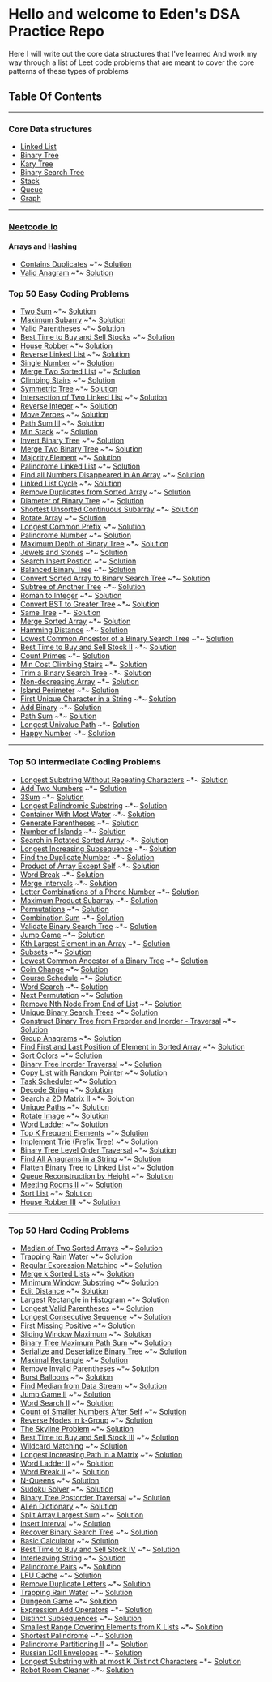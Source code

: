 # Hello and welcome to Eden's DSA Practice Repo

Here I will write out the core data structures that I've learned 
And work my way through a list of Leet code problems that are meant to cover the core patterns of these types of problems

## Table Of Contents  

___
### Core Data structures

- [Linked List]()
- [Binary Tree]()
- [Kary Tree]()
- [Binary Search Tree]()
- [Stack]()
- [Queue]()
- [Graph]()

___

### [Neetcode.io](https://neetcode.io/)

#### Arrays and Hashing

- [Contains Duplicates](https://leetcode.com/problems/contains-duplicate/) ~*~ [Solution](/neetcode/arrays-and-hashing/contains-duplicates/contains_duplicates.py)
- [Valid Anagram](https://leetcode.com/problems/valid-anagram/) ~*~ [Solution](/neetcode/arrays-and-hashing/valid-anagram/valid_anagram.py)



### Top 50 Easy Coding Problems

- [Two Sum](https://leetcode.com/problems/two-sum/) ~*~ [Solution]()
- [Maximum Subarry](https://leetcode.com/problems/maximum-subarray/) ~*~ [Solution]()
- [Valid Parentheses](https://leetcode.com/problems/valid-parentheses/) ~*~ [Solution]()
- [Best Time to Buy and Sell Stocks](https://leetcode.com/problems/best-time-to-buy-and-sell-stock/) ~*~ [Solution]()
- [House Robber](https://leetcode.com/problems/house-robber/) ~*~ [Solution]()
- [Reverse Linked List](https://leetcode.com/problems/reverse-linked-list/) ~*~ [Solution]()
- [Single Number](https://leetcode.com/problems/single-number/) ~*~ [Solution]()
- [Merge Two Sorted List](https://leetcode.com/problems/merge-two-sorted-lists/) ~*~ [Solution]()
- [Climbing Stairs](https://leetcode.com/problems/climbing-stairs/) ~*~ [Solution]()
- [Symmetric Tree](https://leetcode.com/problems/symmetric-tree/) ~*~ [Solution]()
- [Intersection of Two Linked List](https://leetcode.com/problems/intersection-of-two-linked-lists/) ~*~ [Solution]()
- [Reverse Integer](https://leetcode.com/problems/reverse-integer/) ~*~ [Solution]()
- [Move Zeroes](https://leetcode.com/problems/move-zeroes/) ~*~ [Solution]()
- [Path Sum III](https://leetcode.com/problems/path-sum-iii/) ~*~ [Solution]()
- [Min Stack](https://leetcode.com/problems/min-stack/) ~*~ [Solution]()
- [Invert Binary Tree](https://leetcode.com/problems/invert-binary-tree/) ~*~ [Solution]()
- [Merge Two Binary Tree](https://leetcode.com/problems/merge-two-binary-trees/) ~*~ [Solution]()
- [Majority Element](https://leetcode.com/problems/majority-element/) ~*~ [Solution]()
- [Palindrome Linked List](https://leetcode.com/problems/palindrome-linked-list/) ~*~ [Solution]()
- [Find all Numbers Disappeared in An Array](https://leetcode.com/problems/find-all-numbers-disappeared-in-an-array/) ~*~ [Solution]()
- [Linked List Cycle](https://leetcode.com/problems/linked-list-cycle/) ~*~ [Solution]()
- [Remove Duplicates from Sorted Array](https://leetcode.com/problems/remove-duplicates-from-sorted-array/) ~*~ [Solution]()
- [Diameter of Binary Tree](https://leetcode.com/problems/diameter-of-binary-tree/) ~*~ [Solution]()
- [Shortest Unsorted Continuous Subarray](https://leetcode.com/problems/shortest-unsorted-continuous-subarray/) ~*~ [Solution]()
- [Rotate Array](https://leetcode.com/problems/rotate-array/) ~*~ [Solution]()
- [Longest Common Prefix](https://leetcode.com/problems/longest-common-prefix/) ~*~ [Solution]()
- [Palindrome Number](https://leetcode.com/problems/palindrome-number/) ~*~ [Solution]()
- [Maximum Depth of Binary Tree](https://leetcode.com/problems/maximum-depth-of-binary-tree/) ~*~ [Solution]()
- [Jewels and Stones](https://leetcode.com/problems/jewels-and-stones/description/) ~*~ [Solution]()
- [Search Insert Postion](https://leetcode.com/problems/search-insert-position/) ~*~ [Solution]()
- [Balanced Binary Tree](https://leetcode.com/problems/balanced-binary-tree/) ~*~ [Solution]()
- [Convert Sorted Array to Binary Search Tree](https://leetcode.com/problems/convert-sorted-array-to-binary-search-tree/) ~*~ [Solution]()
- [Subtree of Another Tree](https://leetcode.com/problems/subtree-of-another-tree/) ~*~ [Solution]()
- [Roman to Integer](https://leetcode.com/problems/roman-to-integer/) ~*~ [Solution]()
- [Convert BST to Greater Tree](https://leetcode.com/problems/convert-bst-to-greater-tree/) ~*~ [Solution]()
- [Same Tree](https://leetcode.com/problems/same-tree/) ~*~ [Solution]()
- [Merge Sorted Array](https://leetcode.com/problems/merge-sorted-array/) ~*~ [Solution]()
- [Hamming Distance](https://leetcode.com/problems/hamming-distance/) ~*~ [Solution]()
- [Lowest Common Ancestor of a Binary Search Tree](https://leetcode.com/problems/lowest-common-ancestor-of-a-binary-search-tree/) ~*~ [Solution]()
- [Best Time to Buy and Sell Stock II](https://leetcode.com/problems/best-time-to-buy-and-sell-stock-ii/) ~*~ [Solution]()
- [Count Primes](https://leetcode.com/problems/count-primes/) ~*~ [Solution]()
- [Min Cost Climbing Stairs](https://leetcode.com/problems/min-cost-climbing-stairs/) ~*~ [Solution]()
- [Trim a Binary Search Tree](https://leetcode.com/problems/trim-a-binary-search-tree/) ~*~ [Solution]()
- [Non-decreasing Array](https://leetcode.com/problems/non-decreasing-array/) ~*~ [Solution]()
- [Island Perimeter](https://leetcode.com/problems/island-perimeter/) ~*~ [Solution]()
- [First Unique Character in a String](https://leetcode.com/problems/first-unique-character-in-a-string/) ~*~ [Solution]()
- [Add Binary](https://leetcode.com/problems/add-binary/) ~*~ [Solution]()
- [Path Sum](https://leetcode.com/problems/path-sum/) ~*~ [Solution]()
- [Longest Univalue Path](https://leetcode.com/problems/longest-univalue-path/) ~*~ [Solution]()
- [Happy Number](https://leetcode.com/problems/happy-number/) ~*~ [Solution]()

___

### Top 50 Intermediate Coding Problems

- [Longest Substring Without Repeating Characters]() ~*~ [Solution]()
- [Add Two Numbers]() ~*~ [Solution]()
- [3Sum]() ~*~ [Solution]()
- [Longest Palindromic Substring]() ~*~ [Solution]()
- [Container With Most Water]() ~*~ [Solution]()
- [Generate Parentheses]() ~*~ [Solution]()
- [Number of Islands]() ~*~ [Solution]()
- [Search in Rotated Sorted Array]() ~*~ [Solution]()
- [Longest Increasing Subsequence]() ~*~ [Solution]()
- [Find the Duplicate Number]() ~*~ [Solution]()
- [Product of Array Except Self]() ~*~ [Solution]()
- [Word Break]() ~*~ [Solution]()
- [Merge Intervals]() ~*~ [Solution]()
- [Letter Combinations of a Phone Number]() ~*~ [Solution]()
- [Maximum Product Subarray]() ~*~ [Solution]()
- [Permutations]() ~*~ [Solution]()
- [Combination Sum]() ~*~ [Solution]()
- [Validate Binary Search Tree]() ~*~ [Solution]()
- [Jump Game]() ~*~ [Solution]()
- [Kth Largest Element in an Array]() ~*~ [Solution]()
- [Subsets]() ~*~ [Solution]()
- [Lowest Common Ancestor of a Binary Tree]() ~*~ [Solution]()
- [Coin Change]() ~*~ [Solution]()
- [Course Schedule]() ~*~ [Solution]()
- [Word Search]() ~*~ [Solution]()
- [Next Permutation]() ~*~ [Solution]()
- [Remove Nth Node From End of List]() ~*~ [Solution]()
- [Unique Binary Search Trees]() ~*~ [Solution]()
- [Construct Binary Tree from Preorder and Inorder - Traversal]() ~*~ [Solution]()
- [Group Anagrams]() ~*~ [Solution]()
- [Find First and Last Position of Element in Sorted Array]() ~*~ [Solution]()
- [Sort Colors]() ~*~ [Solution]()
- [Binary Tree Inorder Traversal]() ~*~ [Solution]()
- [Copy List with Random Pointer]() ~*~ [Solution]()
- [Task Scheduler]() ~*~ [Solution]()
- [Decode String]() ~*~ [Solution]()
- [Search a 2D Matrix II]() ~*~ [Solution]()
- [Unique Paths]() ~*~ [Solution]()
- [Rotate Image]() ~*~ [Solution]()
- [Word Ladder]() ~*~ [Solution]()
- [Top K Frequent Elements]() ~*~ [Solution]()
- [Implement Trie (Prefix Tree)]() ~*~ [Solution]()
- [Binary Tree Level Order Traversal]() ~*~ [Solution]()
- [Find All Anagrams in a String]() ~*~ [Solution]()
- [Flatten Binary Tree to Linked List]() ~*~ [Solution]()
- [Queue Reconstruction by Height]() ~*~ [Solution]()
- [Meeting Rooms II]() ~*~ [Solution]()
- [Sort List]() ~*~ [Solution]()
- [House Robber III]() ~*~ [Solution]()

___

### Top 50 Hard Coding Problems

- [Median of Two Sorted Arrays]() ~*~ [Solution]()
- [Trapping Rain Water]() ~*~ [Solution]()
- [Regular Expression Matching]() ~*~ [Solution]()
- [Merge k Sorted Lists]() ~*~ [Solution]()
- [Minimum Window Substring]() ~*~ [Solution]()
- [Edit Distance]() ~*~ [Solution]()
- [Largest Rectangle in Histogram]() ~*~ [Solution]()
- [Longest Valid Parentheses]() ~*~ [Solution]()
- [Longest Consecutive Sequence]() ~*~ [Solution]()
- [First Missing Positive]() ~*~ [Solution]()
- [Sliding Window Maximum]() ~*~ [Solution]()
- [Binary Tree Maximum Path Sum]() ~*~ [Solution]()
- [Serialize and Deserialize Binary Tree]() ~*~ [Solution]()
- [Maximal Rectangle]() ~*~ [Solution]()
- [Remove Invalid Parentheses]() ~*~ [Solution]()
- [Burst Balloons]() ~*~ [Solution]()
- [Find Median from Data Stream]() ~*~ [Solution]()
- [Jump Game II]() ~*~ [Solution]()
- [Word Search II]() ~*~ [Solution]()
- [Count of Smaller Numbers After Self]() ~*~ [Solution]()
- [Reverse Nodes in k-Group]() ~*~ [Solution]()
- [The Skyline Problem]() ~*~ [Solution]()
- [Best Time to Buy and Sell Stock III]() ~*~ [Solution]()
- [Wildcard Matching]() ~*~ [Solution]()
- [Longest Increasing Path in a Matrix]() ~*~ [Solution]()
- [Word Ladder II]() ~*~ [Solution]()
- [Word Break II]() ~*~ [Solution]()
- [N-Queens]() ~*~ [Solution]()
- [Sudoku Solver]() ~*~ [Solution]()
- [Binary Tree Postorder Traversal]() ~*~ [Solution]()
- [Alien Dictionary]() ~*~ [Solution]()
- [Split Array Largest Sum]() ~*~ [Solution]()
- [Insert Interval]() ~*~ [Solution]()
- [Recover Binary Search Tree]() ~*~ [Solution]()
- [Basic Calculator]() ~*~ [Solution]()
- [Best Time to Buy and Sell Stock IV]() ~*~ [Solution]()
- [Interleaving String]() ~*~ [Solution]()
- [Palindrome Pairs]() ~*~ [Solution]()
- [LFU Cache]() ~*~ [Solution]()
- [Remove Duplicate Letters]() ~*~ [Solution]()
- [Trapping Rain Water]() ~*~ [Solution]()
- [Dungeon Game]() ~*~ [Solution]()
- [Expression Add Operators]() ~*~ [Solution]()
- [Distinct Subsequences]() ~*~ [Solution]()
- [Smallest Range Covering Elements from K Lists]() ~*~ [Solution]()
- [Shortest Palindrome]() ~*~ [Solution]()
- [Palindrome Partitioning II]() ~*~ [Solution]()
- [Russian Doll Envelopes]() ~*~ [Solution]()
- [Longest Substring with at most K Distinct Characters]() ~*~ [Solution]()
- [Robot Room Cleaner]() ~*~ [Solution]()